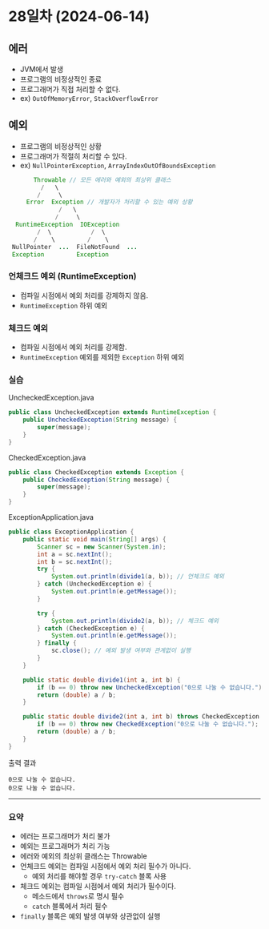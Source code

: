 # 28일차 (2024-06-14)

## 에러
- JVM에서 발생
- 프로그램의 비정상적인 종료
- 프로그래머가 직접 처리할 수 없다.
- ex) `OutOfMemoryError`, `StackOverflowError`

## 예외
- 프로그램의 비정상적인 상황
- 프로그래머가 적절히 처리할 수 있다.
- ex) `NullPointerException`, `ArrayIndexOutOfBoundsException`

```java
       Throwable // 모든 에러와 예외의 최상위 클래스
         /   \
        /     \
     Error  Exception // 개발자가 처리할 수 있는 예외 상황
              /   \
             /     \
  RuntimeException  IOException
        /  \           /  \
       /    \         /    \
 NullPointer  ...  FileNotFound  ...
 Exception         Exception
```
### 언체크드 예외 (RuntimeException)
- 컴파일 시점에서 예외 처리를 강제하지 않음.
- `RuntimeException` 하위 예외

### 체크드 예외
- 컴파일 시점에서 예외 처리를 강제함.
- `RuntimeException` 예외를 제외한 `Exception` 하위 예외

### 실습

UncheckedException.java
```java
public class UncheckedException extends RuntimeException {
    public UncheckedException(String message) {
        super(message);
    }
}
```
CheckedException.java
```java
public class CheckedException extends Exception {
    public CheckedException(String message) {
        super(message);
    }
}
```

ExceptionApplication.java
```java
public class ExceptionApplication {
    public static void main(String[] args) {
        Scanner sc = new Scanner(System.in);
        int a = sc.nextInt();
        int b = sc.nextInt();
        try {
            System.out.println(divide1(a, b)); // 언체크드 예외
        } catch (UncheckedException e) {
            System.out.println(e.getMessage());
        }

        try {
            System.out.println(divide2(a, b)); // 체크드 예외
        } catch (CheckedException e) {
            System.out.println(e.getMessage());
        } finally {
            sc.close(); // 예외 발생 여부와 관계없이 실행
        }
    }

    public static double divide1(int a, int b) {
        if (b == 0) throw new UncheckedException("0으로 나눌 수 없습니다.");
        return (double) a / b;
    }

    public static double divide2(int a, int b) throws CheckedException {
        if (b == 0) throw new CheckedException("0으로 나눌 수 없습니다.");
        return (double) a / b;
    }
}
```
출력 결과
```
0으로 나눌 수 없습니다.
0으로 나눌 수 없습니다.
```

---

### 요약
- 에러는 프로그래머가 처리 불가
- 예외는 프로그래머가 처리 가능
- 에러와 예외의 최상위 클래스는 Throwable
- 언체크드 예외는 컴파일 시점에서 예외 처리 필수가 아니다.
  - 예외 처리를 해야할 경우 `try-catch` 블록 사용
- 체크드 예외는 컴파일 시점에서 예외 처리가 필수이다.
  - 메소드에서 `throws`로 명시 필수
  - `catch` 블록에서 처리 필수
- `finally` 블록은 예외 발생 여부와 상관없이 실행


